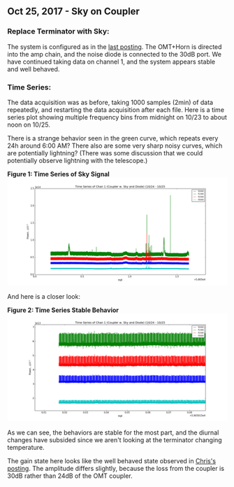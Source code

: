 ## Oct 25, 2017 - Sky on Coupler

### Replace Terminator with Sky:

The system is configured as in the [last
posting](../20171023_InvertChannels/index.md). The OMT+Horn is directed into the
amp chain, and the noise diode is connected to the 30dB port. We have continued
taking data on channel 1, and the system appears stable and well behaved.

### Time Series:

The data acquisition was as before, taking 1000 samples (2min) of data
repeatedly, and restarting the data acquisition after each file. Here is a time
series plot showing multiple frequency bins from midnight on 10/23 to about noon
on 10/25. 

There is a strange behavior seen in the green curve, which repeats every 24h
around 6:00 AM? There also are some very sharp noisy curves, which are
potentially lightning? (There was some discussion that we could potentially
observe lightning with the telescope.)

**Figure 1: Time Series of Sky Signal**
![Sky](TimeSeriesSky.png)

And here is a closer look:

**Figure 2: Time Series Stable Behavior**
![Zoom](ZoomedTimeSeriesSky.png)

As we can see, the behaviors are stable for the most part, and the diurnal
changes have subsided since we aren't looking at the terminator changing
temperature.

The gain state here looks like the well behaved state observed in [Chris's
posting](../20171004_state_changes/index.md). The amplitude differs slightly,
because the loss from the coupler is 30dB rather than 24dB of the OMT coupler.